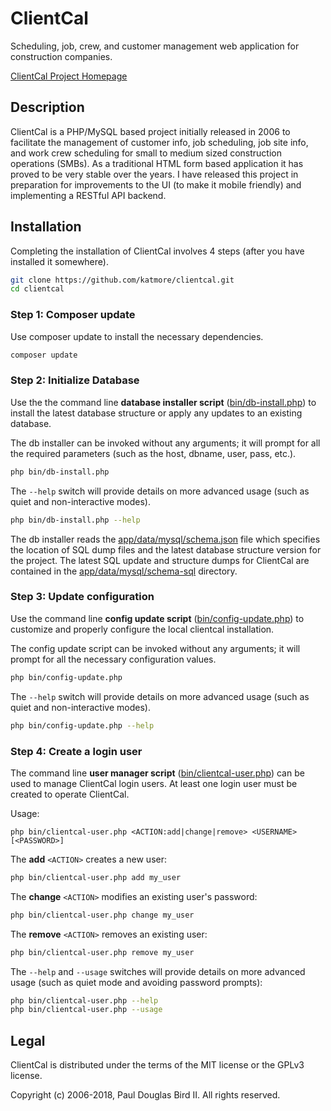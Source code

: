 # ClientCal
Scheduling, job, crew, and customer management web application for construction companies.

[ClientCal Project Homepage](https://github.com/katmore/clientcal)

## Description
ClientCal is a PHP/MySQL based project initially released in 2006 to facilitate the management of customer info, job scheduling, job site info, and work crew scheduling for small to medium sized construction operations (SMBs). As a traditional HTML form based application it has proved to be very stable over the years. I have released this project in preparation for improvements to the UI (to make it mobile friendly) and implementing a RESTful API backend.

## Installation
Completing the installation of ClientCal involves 4 steps (after you have installed it somewhere).

```sh
git clone https://github.com/katmore/clientcal.git 
cd clientcal
```

### Step 1: Composer update
Use composer update to install the necessary dependencies.
```sh
composer update
```

### Step 2: Initialize Database

Use the the command line **database installer script** ([bin/db-install.php](bin/db-install.php)) to install the latest database structure or apply any updates to an existing database.

The db installer can be invoked without any arguments; it will prompt for all the required parameters (such as the host, dbname, user, pass, etc.).
```sh
php bin/db-install.php
```

The `--help` switch will provide details on more advanced usage (such as quiet and non-interactive modes).
```sh
php bin/db-install.php --help
```

The db installer reads the [app/data/mysql/schema.json](app/data/mysql/schema.json) file which specifies the location of SQL dump files and the latest database structure version for the project. The latest SQL update and structure dumps for ClientCal are contained in the [app/data/mysql/schema-sql](app/data/mysql/schema-sql) directory.

### Step 3: Update configuration

Use the command line **config update script** ([bin/config-update.php](bin/config-update.php)) to customize and properly configure the local clientcal installation.

The config update script can be invoked without any arguments; it will prompt for all the necessary configuration values.

```sh
php bin/config-update.php
```

The `--help` switch will provide details on more advanced usage (such as quiet and non-interactive modes).
```sh
php bin/config-update.php --help
```

### Step 4: Create a login user
The command line **user manager script** ([bin/clientcal-user.php](bin/clientcal-user.php)) can be used to manage ClientCal login users. At least one login user must be created to operate ClientCal.

Usage:
```
php bin/clientcal-user.php <ACTION:add|change|remove> <USERNAME> [<PASSWORD>]
```

The **add** `<ACTION>` creates a new user:
```sh
php bin/clientcal-user.php add my_user
```

The **change** `<ACTION>` modifies an existing user's password:
```sh
php bin/clientcal-user.php change my_user
```

The **remove** `<ACTION>` removes an existing user:
```sh
php bin/clientcal-user.php remove my_user
```

The `--help` and `--usage` switches will provide details on more advanced usage (such as quiet mode and avoiding password prompts):
```sh
php bin/clientcal-user.php --help
php bin/clientcal-user.php --usage
```

## Legal
ClientCal is distributed under the terms of the MIT license or the GPLv3 license.

Copyright (c) 2006-2018, Paul Douglas Bird II.
All rights reserved.
